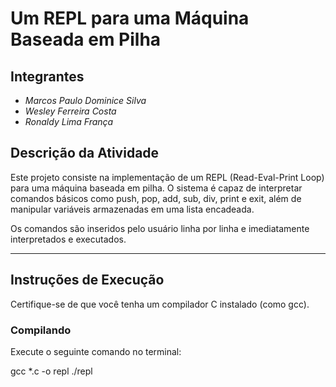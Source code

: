 # Um REPL para uma Máquina Baseada em Pilha

## Integrantes
- *Marcos Paulo Dominice Silva*  
- *Wesley Ferreira Costa*  
- *Ronaldy Lima França*

## Descrição da Atividade

Este projeto consiste na implementação de um REPL (Read-Eval-Print Loop) para uma máquina baseada em pilha. O sistema é capaz de interpretar comandos básicos como push, pop, add, sub, div, print e exit, além de manipular variáveis armazenadas em uma lista encadeada.

Os comandos são inseridos pelo usuário linha por linha e imediatamente interpretados e executados.

---

## Instruções de Execução

Certifique-se de que você tenha um compilador C instalado (como gcc).

### Compilando

Execute o seguinte comando no terminal:


gcc *.c -o repl
./repl
